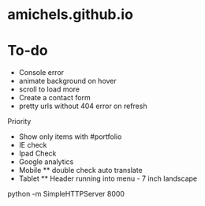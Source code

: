# amichels.github.io

# To-do
* Console error
* animate background on hover
* scroll to load more
* Create a contact form
* pretty urls without 404 error on refresh

Priority
* Show only items with #portfolio
* IE check
* Ipad Check
* Google analytics
* Mobile
** double check auto translate
* Tablet
** Header running into menu - 7 inch landscape

python -m SimpleHTTPServer 8000